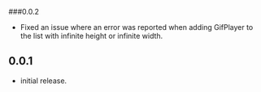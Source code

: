 ###0.0.2

* Fixed an issue where an error was reported when adding GifPlayer to the list with infinite height or infinite width.

## 0.0.1

* initial release.
